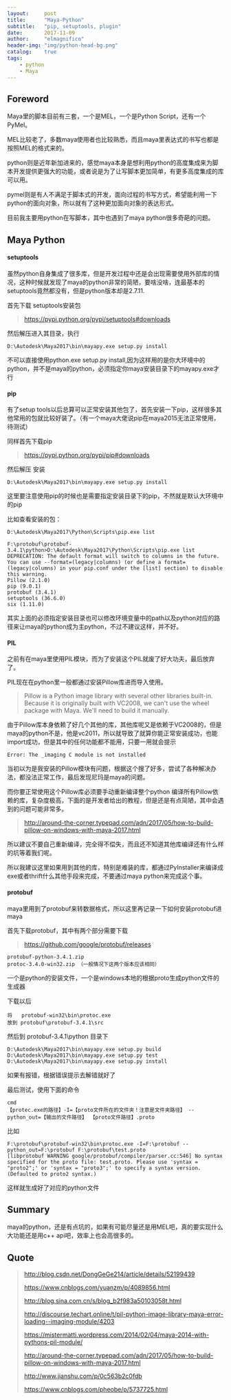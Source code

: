 ```yaml
---
layout:     post
title:      "Maya-Python"
subtitle:   "pip, setuptools, plugin"
date:       2017-11-09
author:     "elmagnifico"
header-img: "img/python-head-bg.png"
catalog:    true
tags:
    - python
    - Maya
---
```


## Foreword

Maya里的脚本目前有三套，一个是MEL，一个是Python Script，还有一个PyMel。

MEL比较老了，多数maya使用者也比较熟悉，而且maya里表达式的书写也都是按照MEL的格式来的。

python则是近年新加进来的，感觉maya本身是想利用python的高度集成来为脚本开发提供更强大的功能，或者说是为了让写脚本更加简单，有更多高度集成的库可以用。

pymel则是有人不满足于脚本式的开发，面向过程的书写方式，希望能利用一下python的面向对象，所以就有了这种更加面向对象的表达形式。

目前我主要用python在写脚本，其中也遇到了maya python很多奇葩的问题。

## Maya Python

#### setuptools

虽然python自身集成了很多库，但是开发过程中还是会出现需要使用外部库的情况，这种时候就发现了maya的python非常的简陋，要啥没啥，连最基本的setuptools竟然都没有，但是python版本却是2.7.11.

首先下载 setuptools安装包

> https://pypi.python.org/pypi/setuptools#downloads

然后解压进入其目录，执行

    D:\Autodesk\Maya2017\bin\mayapy.exe setup.py install

不可以直接使用python.exe setup.py install,因为这样用的是你大环境中的python，并不是maya的python，必须指定你maya安装目录下的mayapy.exe才行

#### pip

有了setup tools以后总算可以正常安装其他包了，首先安装一下pip，这样很多其他常用的包就比较好装了。（有一个maya大佬说pip在maya2015无法正常使用，待测试）

同样首先下载pip

> https://pypi.python.org/pypi/pip#downloads

然后解压 安装

    D:\Autodesk\Maya2017\bin\mayapy.exe setup.py install

这里要注意使用pip的时候也是需要指定安装目录下的pip，不然就是默认大环境中的pip

比如查看安装的包：

    D:\Autodesk\Maya2017\Python\Scripts\pip.exe list
    
    F:\protobuf\protobuf-3.4.1\python>D:\Autodesk\Maya2017\Python\Scripts\pip.exe list
    DEPRECATION: The default format will switch to columns in the future. You can use --format=(legacy|columns) (or define a format=(legacy|columns) in your pip.conf under the [list] section) to disable this warning.
    Pillow (2.1.0)
    pip (9.0.1)
    protobuf (3.4.1)
    setuptools (36.6.0)
    six (1.11.0)

其实上面的必须指定安装目录也可以修改环境变量中的path以及python对应的路径来让maya的python成为主python，不过不建议这样，并不好。

#### PIL

之前有在maya里使用PIL模块，而为了安装这个PIL就废了好大功夫，最后放弃了。

PIL现在在python里一般都通过安装Pillow库进而导入使用。

> Pillow is a Python image library with several other libraries built-in. Because it is originally built with VC2008, we can't use the wheel package with Maya. We'll need to build it manually.

由于Pillow库本身依赖了好几个其他的库，其他库呢又是依赖于VC2008的，但是maya的python不是，他是vc2011，所以就导致了就算你能正常安装成功，也能import成功，但是其中的任何功能都不能用，只要一用就会提示

    Error: The _imaging C module is not installed

当初以为是我安装的Pillow模块有问题，根据这个搜了好多，尝试了各种解决办法，都没法正常工作，最后发现尼玛是maya的问题。

而你要正常使用这个Pillow库必须要手动重新编译整个python 编译所有Pillow依赖的库，复杂度极高，下面的是开发者给出的教程，但是还是有点简陋，其中会遇到的问题可能非常多。

> http://around-the-corner.typepad.com/adn/2017/05/how-to-build-pillow-on-windows-with-maya-2017.html

所以建议不要自己重新编译，完全得不偿失，而且还不知道其他库编译还有什么样的坑等着我们呢。

所以我建议这里如果用到其他的库，特别是难装的库，都通过PyInstaller来编译成exe或者thrift什么其他手段来完成，不要通过maya python来完成这个事。

#### protobuf

maya里用到了protobuf来转数据格式，所以这里再记录一下如何安装protobuf进maya

首先下载protobuf，其中有两个部分需要下载

> https://github.com/google/protobuf/releases

    protobuf-python-3.4.1.zip
    protoc-3.4.0-win32.zip （一般情况下这两个版本应该相同）

一个是python的安装文件，一个是windows本地的根据proto生成python文件的生成器


下载以后

    将   protobuf-win32\bin\protoc.exe
    放到 protobuf\protobuf-3.4.1\src

然后到 protobuf-3.4.1\python 目录下

    D:\Autodesk\Maya2017\bin\mayapy.exe setup.py build
    D:\Autodesk\Maya2017\bin\mayapy.exe setup.py test
    D:\Autodesk\Maya2017\bin\mayapy.exe setup.py install

如果有报错，根据错误提示去解错就好了

最后测试，使用下面的命令

    cmd
    【protec.exe的路径】-I=【proto文件所在的文件夹！注意是文件夹路径】 --python_out=【输出的文件路径】 【proto文件路径】.proto

比如

    F:\protobuf\protobuf-win32\bin\protoc.exe -I=F:\protobuf --python_out=F:\protobuf F:\protobuf\test.proto
    [libprotobuf WARNING google/protobuf/compiler/parser.cc:546] No syntax specified for the proto file: test.proto. Please use 'syntax = "proto2";' or 'syntax = "proto3";' to specify a syntax version. (Defaulted to proto2 syntax.)

这样就生成好了对应的python文件

## Summary

maya的python，还是有点坑的，如果有可能尽量还是用MEL吧，真的要实现什么大功能还是用c++ api吧，效率上也会高很多的。

## Quote

> http://blog.csdn.net/DongGeGe214/article/details/52199439
>
> https://www.cnblogs.com/yuanzm/p/4089856.html
>
> http://blog.sina.com.cn/s/blog_b2f983a50103058t.html
>
> http://discourse.techart.online/t/pil-python-image-library-maya-error-loading--imaging-module/4203
>
> https://mistermatti.wordpress.com/2014/02/04/maya-2014-with-pythons-pil-module/
>
> http://around-the-corner.typepad.com/adn/2017/05/how-to-build-pillow-on-windows-with-maya-2017.html
>
> http://www.jianshu.com/p/0c563b2c0fdb
>
> https://www.cnblogs.com/pheobe/p/5737725.html
